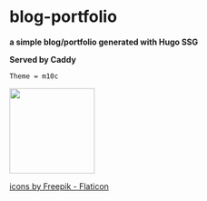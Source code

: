 # blog-portfolio
**a simple blog/portfolio generated with Hugo SSG**



__Served by Caddy__

`Theme = m10c`


   
  
 
   
   
   
   

   <img src="https://cdn-icons-png.flaticon.com/512/2282/2282188.png" width="150" height="150" class="center">
   
   
   
   
   <a href="https://github.com/vaga/hugo-theme-m10c">
   
   
   <a href="https://www.flaticon.com/free-icons/web-development" title="web development icons"> icons by Freepik - Flaticon</a>
